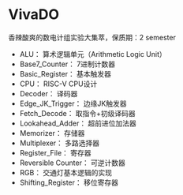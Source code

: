 # VivaDO
香辣酸爽的数电计组实验大集萃，保质期：2 semester

- ALU： 算术逻辑单元（Arithmetic Logic Unit）
- Base7_Counter： 7进制计数器
- Basic_Register： 基本触发器
- CPU： RISC-V CPU设计
- Decoder： 译码器
- Edge_JK_Trigger： 边缘JK触发器
- Fetch_Decode： 取指令+初级译码器
- Lookahead_Adder： 超前进位加法器
- Memorizer： 存储器
- Multiplexer： 多路选择器
- Register_File： 寄存器
- Reversible Counter： 可逆计数器
- RGB： 交通灯基本逻辑的实现
- Shifting_Register： 移位寄存器
